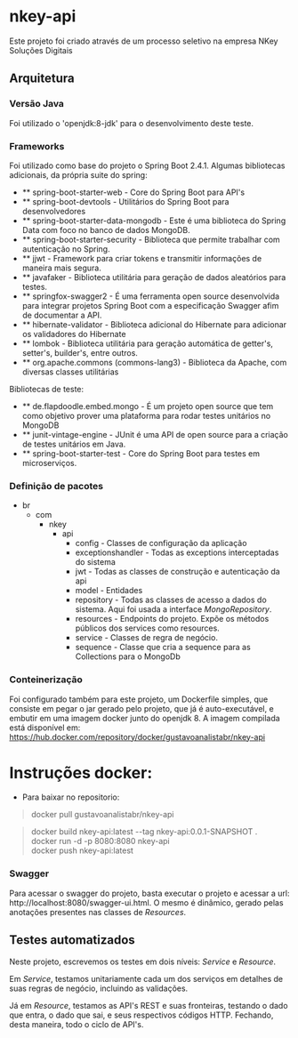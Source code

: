 # nkey-api
Este projeto foi criado através de um processo seletivo na empresa NKey Soluções Digitais

## Arquitetura

### Versão Java

Foi utilizado o 'openjdk:8-jdk' para o desenvolvimento deste teste.

### Frameworks

Foi utilizado como base do projeto o Spring Boot 2.4.1. Algumas bibliotecas adicionais, da própria suite do spring:

* ** spring-boot-starter-web - Core do Spring Boot para API's
* ** spring-boot-devtools - Utilitários do Spring Boot para desenvolvedores
* ** spring-boot-starter-data-mongodb - Este é uma biblioteca do Spring Data com foco no banco de dados MongoDB.
* ** spring-boot-starter-security - Biblioteca que permite trabalhar com autenticação no Spring.
* ** jjwt - Framework para criar tokens e transmitir informações de maneira mais segura.
* ** javafaker - Biblioteca utilitária para geração de dados aleatórios para testes.
* ** springfox-swagger2 - É uma ferramenta open source desenvolvida para integrar projetos Spring Boot com a especificação Swagger afim de documentar a API.
* ** hibernate-validator - Biblioteca adicional do Hibernate para adicionar os validadores do Hibernate
* ** lombok - Biblioteca utilitária para geração automática de getter's, setter's, builder's, entre outros.
* ** org.apache.commons (commons-lang3) - Biblioteca da Apache, com diversas classes utilitárias

Bibliotecas de teste:

* ** de.flapdoodle.embed.mongo - É um projeto open source que tem como objetivo prover uma plataforma para rodar testes unitários no MongoDB
* ** junit-vintage-engine - JUnit é uma API de open source para a criação de testes unitários em Java.
* ** spring-boot-starter-test - Core do Spring Boot para testes em microserviços.


### Definição de pacotes
* br
  * com
    * nkey	
      * api
        * config - Classes de configuração da aplicação
		* exceptionshandler - Todas as exceptions interceptadas do sistema
		* jwt - Todas as classes de construção e autenticação da api
        * model - Entidades
        * repository - Todas as classes de acesso a dados do sistema. Aqui foi usada a interface *MongoRepository*.
        * resources - Endpoints do projeto. Expõe os métodos públicos dos services como resources.
        * service - Classes de regra de negócio. 
		* sequence - Classe que cria a sequence para as Collections para o MongoDb

		
### Conteinerização

Foi configurado também para este projeto, um Dockerfile simples, que consiste em pegar o jar gerado pelo projeto, que já é auto-executável, e embutir em uma imagem docker junto do openjdk 8. A imagem compilada está disponível em: https://hub.docker.com/repository/docker/gustavoanalistabr/nkey-api

# Instruções docker:


* Para baixar no repositorio:

> docker pull gustavoanalistabr/nkey-api

> docker build nkey-api:latest --tag nkey-api:0.0.1-SNAPSHOT . <br/>
> docker run -d -p 8080:8080 nkey-api <br/>
> docker push nkey-api:latest <br/>


### Swagger

Para acessar o swagger do projeto, basta executar o projeto e acessar a url: http://localhost:8080/swagger-ui.html. O mesmo é dinâmico, gerado pelas anotações presentes nas classes de *Resources*.
## Testes automatizados

Neste projeto, escrevemos os testes em dois níveis: *Service* e *Resource*. 

Em *Service*, testamos unitariamente cada um dos serviços em detalhes de suas regras de negócio, incluindo as validações.

Já em *Resource*, testamos as API's REST e suas fronteiras, testando o dado que entra, o dado que sai, e seus respectivos códigos HTTP. Fechando, desta maneira, todo o ciclo de API's.
